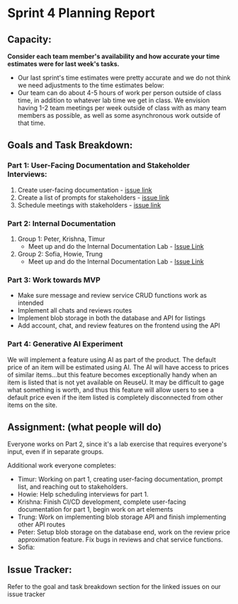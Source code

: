 # Sprint 4 Planning Report
## Capacity:
__Consider each team member's availability and how accurate your time estimates were for last week's tasks.__
- Our last sprint's time estimates were pretty accurate and we do not think we need adjustments to the time estimates below:
- Our team can do about 4-5 hours of work per person outside of class time, in addition to
whatever lab time we get in class. We envision having 1-2 team meetings per week outside of
class with as many team members as possible, as well as some asynchronous work outside of
that time.



## Goals and Task Breakdown: 

### Part 1: User-Facing Documentation and Stakeholder Interviews:
1. Create user-facing documentation - [issue link](https://github.com/dicarlosofia/ReuseU/issues/114)
2. Create a list of prompts for stakeholders - [issue link](https://github.com/dicarlosofia/ReuseU/issues/116)
3. Schedule meetings with stakeholders - [issue link](https://github.com/dicarlosofia/ReuseU/issues/115)


### Part 2: Internal Documentation
1. Group 1: Peter, Krishna, Timur
    * Meet up and do the Internal Documentation Lab - [Issue Link](https://github.com/dicarlosofia/ReuseU/issues/117)
2. Group 2: Sofia, Howie, Trung
    * Meet up and do the Internal Documentation Lab - [Issue Link](https://github.com/dicarlosofia/ReuseU/issues/118)


### Part 3: Work towards MVP
* Make sure message and review service CRUD functions work as intended
* Implement all chats and reviews routes
* Implement blob storage in both the database and API for listings
* Add account, chat, and review features on the frontend using the API

### Part 4: Generative AI Experiment
We will implement a feature using AI as part of the product. The default price of an item will be estimated using AI. The AI will have access to prices of similar items...but
this feature becomes exceptionally handy when an item is listed that is not yet available on ReuseU. It may be difficult to gage what something is worth, and thus this feature
will allow users to see a default price even if the item listed is completely disconnected from other items on the site.


## Assignment: (what people will do)
Everyone works on Part 2, since it's a lab exercise that requires everyone's input, even if in separate groups.

Additional work everyone completes: 
* Timur: Working on part 1, creating user-facing documentation, prompt list, and reaching out to stakeholders. 
* Howie: Help scheduling interviews for part 1.
* Krishna: Finish CI/CD development, complete user-facing documentation for part 1, begin work on art elements
* Trung: Work on implementing blob storage API and finish implementing other API routes
* Peter: Setup blob storage on the database end, work on the review price approximation feature. Fix bugs in reviews and chat service functions. 
* Sofia:


## Issue Tracker:
Refer to the goal and task breakdown section for the linked issues on our issue tracker
